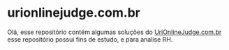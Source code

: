 # urionlinejudge.com.br
Olá, esse repositório contém algumas soluções do <a href="http://www.UriOnlineJudge.com.br">UriOnlineJudge.com.br</a><br />
esse repositório possui fins de estudo, e para analise RH.
